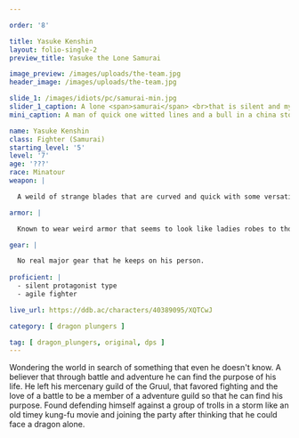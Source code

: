 ```yaml
---

order: '8'

title: Yasuke Kenshin
layout: folio-single-2
preview_title: Yasuke the Lone Samurai

image_preview: /images/uploads/the-team.jpg
header_image: /images/uploads/the-team.jpg

slide_1: /images/idiots/pc/samurai-min.jpg
slider_1_caption: A lone <span>samurai</span> <br>that is silent and mysterious
mini_caption: A man of quick one witted lines and a bull in a china store.

name: Yasuke Kenshin
class: Fighter (Samurai)
starting_level: '5'
level: '7'
age: '???'
race: Minatour
weapon: |

  A weild of strange blades that are curved and quick with some versatility. Called in his homeland as katana and wakizashi. Gives him the ability to make quick multi strike combos and doing acrobatic stunts with ease.

armor: |

  Known to wear weird armor that seems to look like ladies robes to those that never known. The armor is leather but light weight like a robe to offer speed and manuevrability.

gear: |

  No real major gear that he keeps on his person.
  
proficient: |
  - silent protagonist type
  - agile fighter

live_url: https://ddb.ac/characters/40389095/XQTCwJ

category: [ dragon plungers ]

tag: [ dragon_plungers, original, dps ] 
---
```


Wondering the world in search of something that even he doesn't know. A believer that through battle and adventure he can find the purpose of his life. He left his mercenary guild of the Gruul, that favored fighting and the love of a battle to be a member of a adventure guild so that he can find his purpose. Found defending himself against a group of trolls in a storm like an old timey kung-fu movie and joining the party after thinking that he could face a dragon alone.